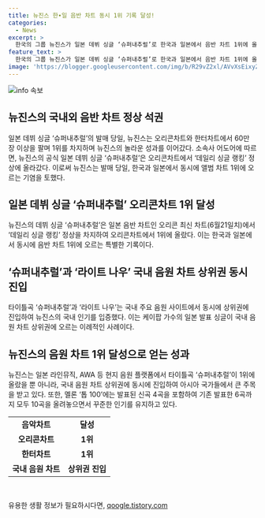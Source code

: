 ```yaml
---
title: 뉴진스 한∙일 음반 차트 동시 1위 기록 달성!
categories:
  - News
excerpt: >
  한국의 그룹 뉴진스가 일본 데뷔 싱글 ‘슈퍼내추럴’로 한국과 일본에서 음반 차트 1위에 올랐다. 발매 당일에만 60만장 이상을 판매하여 오리콘차트와 한터차트를 석권했으며, 타이틀곡은 현지 음원 플랫폼에서도 1위를 기록했다. 또한, 국내에서도 멜론 등 주요 음원 차트에 10곡이 진입하며 대단한 성과를 보여주고 있다. 동시에 양국에서의 차트 1위에 오르는 이 진기록은 주목할 만하다.
feature_text: >
  한국의 그룹 뉴진스가 일본 데뷔 싱글 ‘슈퍼내추럴’로 한국과 일본에서 음반 차트 1위에 올랐다. 발매 당일에만 60만장 이상을 판매하여 오리콘차트와 한터차트를 석권했으며, 타이틀곡은 현지 음원 플랫폼에서도 1위를 기록했다. 또한, 국내에서도 멜론 등 주요 음원 차트에 10곡이 진입하며 대단한 성과를 보여주고 있다. 동시에 양국에서의 차트 1위에 오르는 이 진기록은 주목할 만하다.
image: 'https://blogger.googleusercontent.com/img/b/R29vZ2xl/AVvXsEixyZcFfHzMRdzZMjFBmAUKJYCLCGyLL1o632UiGVXcaFdKo_bkvkuCioo0uUKlGfBVcT3P84aROyZIXSBEx3Aw5nCQ3pTgDom1WDC4m8eifvWiAmWEEVb4x6G_l8C0QH225ldMjyaFvpxGEBGNO37VmDTDMHGhJPq73UglMfDca1-0aw/s1600/blogspot.png'
---
```


<p><img src="https://blogger.googleusercontent.com/img/b/R29vZ2xl/AVvXsEixyZcFfHzMRdzZMjFBmAUKJYCLCGyLL1o632UiGVXcaFdKo_bkvkuCioo0uUKlGfBVcT3P84aROyZIXSBEx3Aw5nCQ3pTgDom1WDC4m8eifvWiAmWEEVb4x6G_l8C0QH225ldMjyaFvpxGEBGNO37VmDTDMHGhJPq73UglMfDca1-0aw/s1600/blogspot.png" alt="info 속보" /></p>

<h2 data-ke-size="size26">뉴진스의 국내외 음반 차트 정상 석권</h2>

<p data-ke-size="size16">일본 데뷔 싱글 ‘슈퍼내추럴’의 발매 당일, 뉴진스는 오리콘차트와 한터차트에서 60만 장 이상을 팔며 1위를 차지하며 뉴진스의 놀라운 성과를 이어갔다. 소속사 어도어에 따르면, 뉴진스의 공식 일본 데뷔 싱글 ‘슈퍼내추럴’은 오리콘차트에서 ‘데일리 싱글 랭킹’ 정상에 올라갔다. 이로써 뉴진스는 발매 당일, 한국과 일본에서 동시에 앨범 차트 1위에 오르는 기염을 토했다.</p>

<h2 data-ke-size="size26">일본 데뷔 싱글 ‘슈퍼내추럴’ 오리콘차트 1위 달성</h2>

<p data-ke-size="size16">뉴진스의 데뷔 싱글 ‘슈퍼내추럴’은 일본 음반 차트인 오리콘 최신 차트(6월21일치)에서 ‘데일리 싱글 랭킹’ 정상을 차지하여 오리콘차트에서 1위에 올랐다. 이는 한국과 일본에서 동시에 음반 차트 1위에 오르는 특별한 기록이다.</p>

<h2 data-ke-size="size26">‘슈퍼내추럴’과 ‘라이트 나우’ 국내 음원 차트 상위권 동시 진입</h2>

<p data-ke-size="size16">타이틀곡 ‘슈퍼내추럴’과 ‘라이트 나우’는 국내 주요 음원 사이트에서 동시에 상위권에 진입하여 뉴진스의 국내 인기를 입증했다. 이는 케이팝 가수의 일본 발표 싱글이 국내 음원 차트 상위권에 오르는 이례적인 사례이다.</p>

<h2 data-ke-size="size26">뉴진스의 음원 차트 1위 달성으로 얻는 성과</h2>

<p data-ke-size="size16">뉴진스는 일본 라인뮤직, AWA 등 현지 음원 플랫폼에서 타이틀곡 ‘슈퍼내추럴’이 1위에 올랐을 뿐 아니라, 국내 음원 차트 상위권에 동시에 진입하여 아시아 국가들에서 큰 주목을 받고 있다. 또한, 멜론 ‘톱 100’에는 발표된 신곡 4곡을 포함하여 기존 발표한 6곡까지 모두 10곡을 올려놓으면서 꾸준한 인기를 유지하고 있다.</p>

<table>
    <tbody>
        <tr>
            <td style="text-align: center; height: 17px;"><b>음악차트</b></td>
            <td style="text-align: center; height: 17px;"><b>달성</b></td>
        </tr>
        <tr>
            <td style="text-align: center; height: 17px;"><b>오리콘차트</b></td>
            <td style="text-align: center; height: 17px;"><b>1위</b></td>
        </tr>
        <tr>
            <td style="text-align: center; height: 17px;"><b>한터차트</b></td>
            <td style="text-align: center; height: 17px;"><b>1위</b></td>
        </tr>
        <tr>
            <td style="text-align: center; height: 17px;"><b>국내 음원 차트</b></td>
            <td style="text-align: center; height: 17px;"><b>상위권 진입</b></td>
        </tr>
    </tbody>
</table>

<p data-ke-size="size16">&nbsp;</p>
유용한 생활 정보가 필요하시다면, <a href="https://qoogle.tistory.com" rel="dofollow">qoogle.tistory.com</a>


